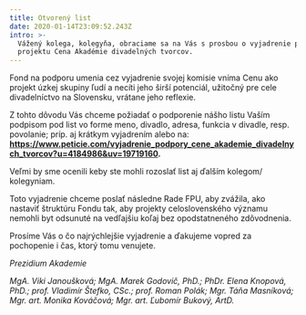 ```yaml
---
title: Otvorený list
date: 2020-01-14T23:09:52.243Z
intro: >-
  Vážený kolega, kolegyňa, obraciame sa na Vás s prosbou o vyjadrenie podpory
  projektu Cena Akadémie divadelných tvorcov.
---
```

Fond na podporu umenia cez vyjadrenie svojej komisie vníma Cenu ako projekt úzkej skupiny ľudí a necíti jeho širší potenciál, užitočný pre cele divadelníctvo na Slovensku, vrátane jeho reflexie.

Z tohto dôvodu Vás chceme požiadať o podporenie nášho listu Vaším podpisom pod list vo forme meno, divadlo, adresa, funkcia v divadle, resp. povolanie; príp. aj krátkym vyjadrením alebo na: **https://www.peticie.com/vyjadrenie_podpory_cene_akademie_divadelnych_tvorcov?u=4184986&uv=19719160.**

Veľmi by sme ocenili  keby ste mohli rozoslať list aj ďalším kolegom/ kolegyniam.

Toto vyjadrenie chceme poslať následne Rade FPU, aby zvážila, ako nastaviť štruktúru Fondu tak, aby projekty celoslovenského významu nemohli byt odsunuté na vedľajšiu koľaj bez opodstatneného zdôvodnenia.

Prosíme Vás o čo najrýchlejšie vyjadrenie a ďakujeme vopred za pochopenie i čas, ktorý tomu venujete.

*Prezidium Akademie*

*MgA. Viki Janoušková; 
MgA. Marek Godovič, PhD.;
PhDr. Elena Knopová, PhD.;
prof. Vladimír Štefko, CSc.;
prof. Roman Polák;
Mgr. Táňa Masníková;
Mgr. art. Monika Kováčová;
Mgr. art. Ľubomír Bukový, ArtD.*
